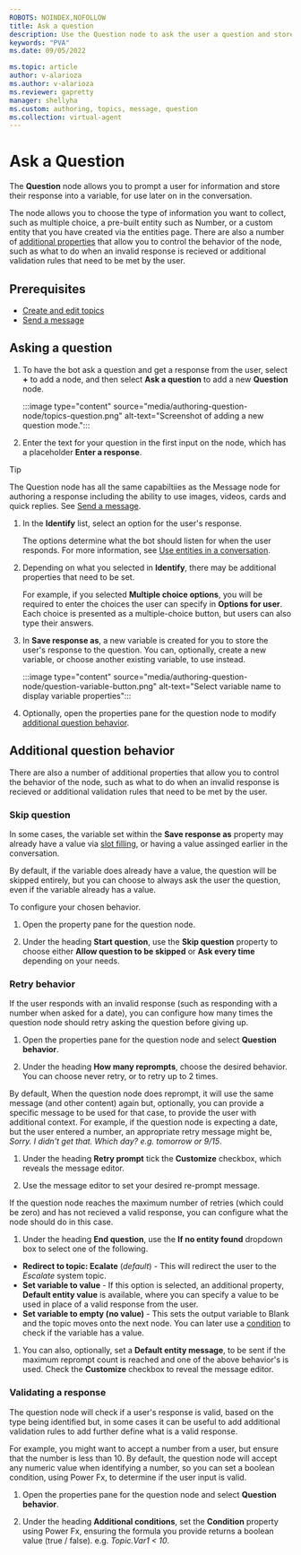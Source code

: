 ```yaml
---
ROBOTS: NOINDEX,NOFOLLOW
title: Ask a question
description: Use the Question node to ask the user a question and store their response in a variable.
keywords: "PVA"
ms.date: 09/05/2022

ms.topic: article
author: v-alarioza
ms.author: v-alarioza
ms.reviewer: gapretty
manager: shellyha
ms.custom: authoring, topics, message, question
ms.collection: virtual-agent
---
```


# Ask a Question

The **Question** node allows you to prompt a user for information and store their response into a variable, for use later on in the conversation. 

The node allows you to choose the type of information you want to collect, such as multiple choice, a pre-built entity such as Number, or a custom entity that you have created via the entities page. There are also a number of [additional properties](#additional-question-behavior-properties) that allow you to control the behavior of the node, such as what to do when an invalid response is recieved or additional validation rules that need to be met by the user.

## Prerequisites

- [Create and edit topics](authoring-create-edit-topics.md)
- [Send a message](authoring-send-message.md)

## Asking a question

1. To have the bot ask a question and get a response from the user, select **+** to add a node, and then select **Ask a question** to add a new **Question** node.

   :::image type="content" source="media/authoring-question-node/topics-question.png" alt-text="Screenshot of adding a new question mode.":::

1. Enter the text for your question in the first input on the node, which has a placeholder **Enter a response**.

> [!TIP]
> The Question node has all the same capabiltiies as the Message node for authoring a response including the ability to use images, videos, cards and quick replies. See [Send a message](authoring-send-message.md).

1. In the **Identify** list, select an option for the user's response.

   The options determine what the bot should listen for when the user responds. For more information, see [Use entities in a conversation](advanced-entities-slot-filling.md#use-entities-in-a-conversation).

1. Depending on what you selected in **Identify**, there may be additional properties that need to be set.

   For example, if you selected **Multiple choice options**, you will be required to enter the choices the user can specify in **Options for user**. Each choice is presented as a multiple-choice button, but users can also type their answers.

1. In **Save response as**, a new variable is created for you to store the user's response to the question. You can, optionally, create a new variable, or choose another existing variable, to use instead.

     :::image type="content" source="media/authoring-question-node/question-variable-button.png" alt-text="Select variable name to display variable properties":::

2. Optionally, open the properties pane for the question node to modify [additional question behavior](#additional-question-behavior).

## Additional question behavior

There are also a number of additional properties that allow you to control the behavior of the node, such as what to do when an invalid response is recieved or additional validation rules that need to be met by the user.

### Skip question

In some cases, the variable set within the **Save response as** property may already have a value via [slot filling](advanced-entities-slot-filling.md), or having a value assinged earlier in the conversation. 

By default, if the variable does already have a value, the question will be skipped entirely, but you can choose to always ask the user the question, even if the variable already has a value.

To configure your chosen behavior.

1. Open the property pane for the question node.

1. Under the heading **Start question**, use the **Skip question** property to choose either **Allow question to be skipped** or **Ask every time** depending on your needs.

### Retry behavior

If the user responds with an invalid response (such as responding with a number when asked for a date), you can configure how many times the question node should retry asking the question before giving up.

1. Open the properties pane for the question node and select **Question behavior**.

1. Under the heading **How many reprompts**, choose the desired behavior. You can choose never retry, or to retry up to 2 times.

By default, When the question node does reprompt, it will use the same message (and other content) again but, optionally, you can provide a specific message to be used for that case, to provide the user with additional context. For example, if the question node is expecting a date, but the user entered a number, an appropriate retry message might be, _Sorry. I didn't get that. Which day? e.g. tomorrow or 9/15_.

1. Under the heading **Retry prompt** tick the **Customize** checkbox, which reveals the message editor.

2. Use the message editor to set your desired re-prompt message.

If the question node reaches the maximum number of retries (which could be zero) and has not recieved a valid response, you can configure what the node should do in this case.

1. Under the heading **End question**, use the **If no entity found** dropdown box to select one of the following.

- **Redirect to topic: Ecalate** (_default_) - This will redirect the user to the _Escalate_ system topic.
- **Set variable to value** - If this option is selected, an additional property, **Default entity value** is available, where you can specify a value to be used in place of a valid response from the user.
- **Set variable to empty (no value)** - This sets the output variable to Blank and the topic moves onto the next node. You can later use a [condition](authoring-using-conditions.md) to check if the variable has a value.

1. You can also, optionally, set a **Default entity message**, to be sent if the maximum reprompt count is reached and one of the above behavior's is used. Check the **Customize** checkbox to reveal the message editor.

### Validating a response

The question node will check if a user's response is valid, based on the type being identified but, in some cases it can be useful to add additional validation rules to add further define what is a valid response. 

For example, you might want to accept a number from a user, but ensure that the number is less than 10. By default, the question node will accept any numeric value when identifying a number, so you can set a boolean condition, using Power Fx, to determine if the user input is valid.

1. Open the properties pane for the question node and select **Question behavior**.

1. Under the heading **Additional conditions**, set the **Condition** property using Power Fx, ensuring the formula you provide returns a boolean value (true / false). e.g. _Topic.Var1 < 10_.